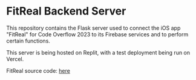 # FitReal Backend Server

This repository contains the Flask server used to connect the iOS app "FitReal" for Code Overflow 2023 to its Firebase services and to perform certain functions.

This server is being hosted on Replit, with a test deployment being run on Vercel.

FitReal source code: [here](https://github.com/Prakhar896/FitReal)

